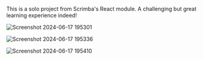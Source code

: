 This is a solo project from Scrimba's React module. A challenging but great learning experience indeed! 

![Screenshot 2024-06-17 195301](https://github.com/user-attachments/assets/76335ebe-f1f5-4086-b4be-7ad010d6502c)

![Screenshot 2024-06-17 195336](https://github.com/user-attachments/assets/cf5d9832-288f-45e6-8dfa-1585ec6542d5)

![Screenshot 2024-06-17 195410](https://github.com/user-attachments/assets/bc06f9dd-b125-4cdb-a566-303657fb371b)
